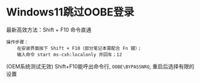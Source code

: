 Windows11跳过OOBE登录
====================

最新高效方法：Shift + F10 命令直通‌

    ‌操作步骤‌：
        在安装界面按下 ‌Shift + F10‌（部分笔记本需配合 Fn 键）；
        输入命令 start ms-cxh:localonly 并回车；‌‌1‌‌2


(OEM系统测试无效)
Shift+F10能呼出命令行, `OOBE\BYPASSNRO`, 重启后选择有限的设置
